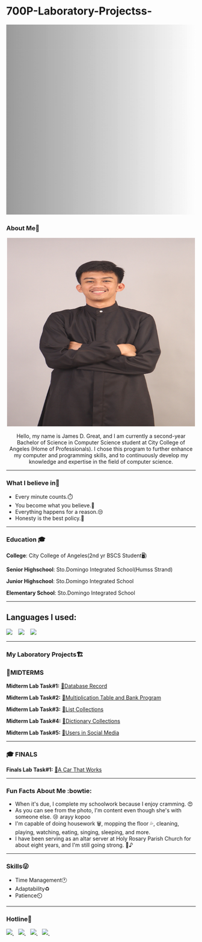 # 700P-Laboratory-Projectss-
<p align= "center">

<img src="https://github.com/villarjames0550/700P-James-Portfolio.xd/blob/main/HelloI-ezgif.com-video-to-gif-converter.gif" alt="Cool you found me" width="100%" height= "10%"/>

### About Me📄
<p align= "center">
<img src="https://github.com/villarjames0550/700P-Lab-Projectss-/blob/6029e7296f9b6a3fbce121e05d6ab71fa2a59394/IMG_3889.JPG" width="500" height="500" />
    
<p align= "center">    
Hello, my name is James D. Great, and I am currently a second-year Bachelor of Science in Computer Science student at City College of Angeles (Home of Professionals). I chose this program to further enhance my computer and programming skills, and to continuously develop my knowledge and expertise in the field of computer science.

---
### What I believe in🙌
- Every minute counts.⏱️
- You become what you believe.🫡
- Everything happens for a reason.😒
- Honesty is the best policy.🙏
  
---
### Education 🎓
**College**: City College of Angeles(2nd yr BSCS Student🖥️)

**Senior Highschool**: Sto.Domingo Integrated School(Humss Strand)

**Junior Highschool**: Sto.Domingo Integrated School

**Elementary School**: Sto.Domingo Integrated School

---
## Languages I used:

<img src="https://img.shields.io/badge/C-%2300599C.svg?style=for-the-badge&logo=c&logoColor=white" height="50"/>
&nbsp;&nbsp;
<img src="https://img.shields.io/badge/Java-ED8B00?style=for-the-badge&logo=openjdk&logoColor=white" height="50"/>
&nbsp;&nbsp;
<img src="https://img.shields.io/badge/Python-%233776AB.svg?style=for-the-badge&logo=python&logoColor=white" height="50"/>  
&nbsp;&nbsp;

---
### My Laboratory Projects🏗️
###  📑MIDTERMS
**Midterm Lab Task#1:** [📂Database Record](https://github.com/villarjames0550/700P-Lab-Projectss-/blob/main/MIDTERMS/LAB%20TASKS/TorresxVillar%20-%20Lab%20task1.pdf)

**Midterm Lab Task#2:** [📂Multiplication Table and Bank Program](https://github.com/villarjames0550/700P-Lab-Projectss-/blob/main/MIDTERMS/LAB%20TASKS/James%20G%20-%20Lab%20task2.pdf)

**Midterm Lab Task#3:** [📂List Collections](https://github.com/villarjames0550/700P-Lab-Projectss-/blob/main/MIDTERMS/LAB%20TASKS/JamesG%20-%20Lab%20task3.pdf)

**Midterm Lab Task#4:** [📂Dictionary Collections](https://github.com/villarjames0550/700P-Lab-Projectss-/blob/main/MIDTERMS/LAB%20TASKS/James%20-%20Lab%20task4.pdf)

**Midterm Lab Task#5:** [📂Users in Social Media](https://github.com/villarjames0550/700P-Lab-Projectss-/blob/main/MIDTERMS/LAB%20TASKS/JamesV%20-%20Lab%20task%205.pdf)

---
### 🎓 FINALS
**Finals Lab Task#1:** [📂A Car That Works](https://github.com/villarjames0550/700P-Lab-Projectss-/blob/main/FINALS/LAB%20TASKS/James%20-%20Lab%20Task%231.pdf)

---
### Fun Facts About Me :bowtie:
- When it's due, I complete my schoolwork because I enjoy cramming. 😍
- As you can see from the photo, I'm content even though she's with someone else. 😢 arayy kopoo
- I'm capable of doing housework 🗑️, mopping the floor 💦, cleaning, playing, watching, eating, singing, sleeping, and more.
- I have been serving as an altar server at Holy Rosary Parish Church for about eight years, and I'm still going strong. 🙏♪

---
### Skills😜
- Time Management🕐
- Adaptability♻️
- Patience⏲️

---
### Hotline🤙

<a href="https://www.facebook.com/jamesxvlr" target="_blank">
  <img src="https://img.shields.io/badge/Facebook-1877F2?style=for-the-badge&logo=facebook&logoColor=white" height="40"/>
 </a>
 &nbsp;&nbsp;
  
<a href="https://www.instagram.com/jamezvlr/?igsh=MXduMnc1ZnM3ZjZ2MA%3D%3D&fbclid=IwY2xjawNmsoxleHRuA2FlbQIxMABicmlkETFxZHJ6UHRNeVhTT3AwQVp4AR7MHpRs8w4NZN2qMz0rDcThRW87TJNz5n0dwHDqbFwLSZWmCALASRgGU_Ljmw_aem_-dGzy9C1mr4F0jMPCEd29A&brid=fetKVLSlFanzYF_2FVBJxw#" target="_blank">
    <img src="https://img.shields.io/badge/Instagram-E4405F?style=for-the-badge&logo=instagram&logoColor=white" height="40"/>
  </a>
  &nbsp;&nbsp;
<a href="https://www.tiktok.com/@villar.x?_t=ZS-90mdqKD74kx&_r=1&fbclid=IwY2xjawNmt-pleHRuA2FlbQIxMABicmlkETFxZHJ6UHRNeVhTT3AwQVp4AR5bm_2ubm1QHfFgBpVoYj4l5aICgwO5lvw3Mw54l0N3gORBM8D0roT3PBhBgA_aem_XGZasoYaDXPLeNsGBiqjIg&brid=fetKVLSlFanzYF_2FVBJxw" target="_blank">
    <img src="https://img.shields.io/badge/TikTok-000000?style=for-the-badge&logo=tiktok&logoColor=white" height="40"/>
  </a>
  &nbsp;&nbsp;
<a href="https://mail.google.com/mail/?view=cm&fs=1&to=jvillar24-0208@cca.edu.ph" target="_blank">
    <img src="https://img.shields.io/badge/Email-D14836?style=for-the-badge&logo=gmail&logoColor=white" height="40"/>
  </a>
  &nbsp;&nbsp;
